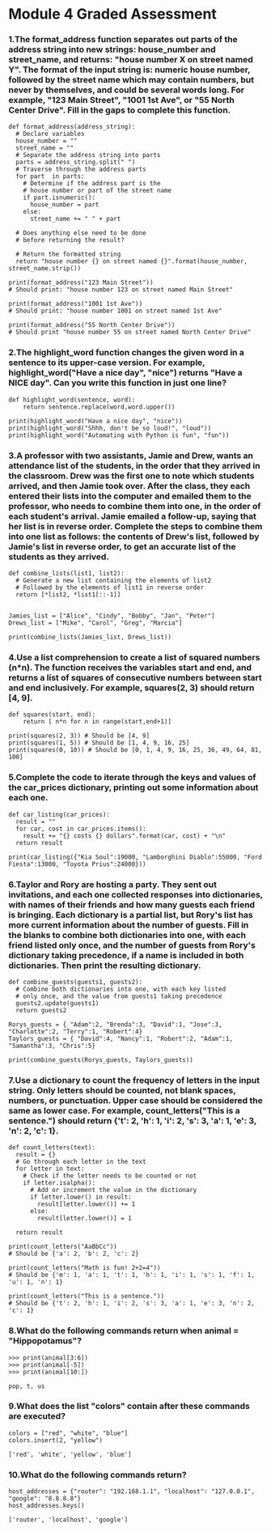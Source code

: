 # Module 4 Graded Assessment

### 1.The format_address function separates out parts of the address string into new strings: house_number and street_name, and returns: "house number X on street named Y". The format of the input string is: numeric house number, followed by the street name which may contain numbers, but never by themselves, and could be several words long. For example, "123 Main Street", "1001 1st Ave", or "55 North Center Drive". Fill in the gaps to complete this function.

```
def format_address(address_string):
  # Declare variables
  house_number = ""
  street_name = ""
  # Separate the address string into parts
  parts = address_string.split(" ")
  # Traverse through the address parts
  for part  in parts:
    # Determine if the address part is the
    # house number or part of the street name
    if part.isnumeric():
      house_number = part
    else:
      street_name += " " + part

  # Does anything else need to be done 
  # before returning the result?
  
  # Return the formatted string  
  return "house number {} on street named {}".format(house_number, street_name.strip())

print(format_address("123 Main Street"))
# Should print: "house number 123 on street named Main Street"

print(format_address("1001 1st Ave"))
# Should print: "house number 1001 on street named 1st Ave"

print(format_address("55 North Center Drive"))
# Should print "house number 55 on street named North Center Drive"

```

### 2.The highlight_word function changes the given word in a sentence to its upper-case version. For example, highlight_word("Have a nice day", "nice") returns "Have a NICE day". Can you write this function in just one line?

```
def highlight_word(sentence, word):
	return sentence.replace(word,word.upper())

print(highlight_word("Have a nice day", "nice"))
print(highlight_word("Shhh, don't be so loud!", "loud"))
print(highlight_word("Automating with Python is fun", "fun"))

```

### 3.A professor with two assistants, Jamie and Drew, wants an attendance list of the students, in the order that they arrived in the classroom. Drew was the first one to note which students arrived, and then Jamie took over. After the class, they each entered their lists into the computer and emailed them to the professor, who needs to combine them into one, in the order of each student's arrival. Jamie emailed a follow-up, saying that her list is in reverse order. Complete the steps to combine them into one list as follows: the contents of Drew's list, followed by Jamie's list in reverse order, to get an accurate list of the students as they arrived.

```
def combine_lists(list1, list2):
  # Generate a new list containing the elements of list2
  # Followed by the elements of list1 in reverse order
  return [*list2, *list1[::-1]]
  
	
Jamies_list = ["Alice", "Cindy", "Bobby", "Jan", "Peter"]
Drews_list = ["Mike", "Carol", "Greg", "Marcia"]

print(combine_lists(Jamies_list, Drews_list))

```
### 4.Use a list comprehension to create a list of squared numbers (n*n). The function receives the variables start and end, and returns a list of squares of consecutive numbers between start and end inclusively. For example, squares(2, 3) should return [4, 9].

```
def squares(start, end):
	return [ n*n for n in range(start,end+1)]

print(squares(2, 3)) # Should be [4, 9]
print(squares(1, 5)) # Should be [1, 4, 9, 16, 25]
print(squares(0, 10)) # Should be [0, 1, 4, 9, 16, 25, 36, 49, 64, 81, 100]
```

### 5.Complete the code to iterate through the keys and values of the car_prices dictionary, printing out some information about each one.

```
def car_listing(car_prices):
  result = ""
  for car, cost in car_prices.items():
    result += "{} costs {} dollars".format(car, cost) + "\n"
  return result

print(car_listing({"Kia Soul":19000, "Lamborghini Diablo":55000, "Ford Fiesta":13000, "Toyota Prius":24000}))
```

### 6.Taylor and Rory are hosting a party. They sent out invitations, and each one collected responses into dictionaries, with names of their friends and how many guests each friend is bringing. Each dictionary is a partial list, but Rory's list has more current information about the number of guests. Fill in the blanks to combine both dictionaries into one, with each friend listed only once, and the number of guests from Rory's dictionary taking precedence, if a name is included in both dictionaries. Then print the resulting dictionary.

```
def combine_guests(guests1, guests2):
  # Combine both dictionaries into one, with each key listed 
  # only once, and the value from guests1 taking precedence
  guests2.update(guests1)
  return guests2

Rorys_guests = { "Adam":2, "Brenda":3, "David":1, "Jose":3, "Charlotte":2, "Terry":1, "Robert":4}
Taylors_guests = { "David":4, "Nancy":1, "Robert":2, "Adam":1, "Samantha":3, "Chris":5}

print(combine_guests(Rorys_guests, Taylors_guests))

```

### 7.Use a dictionary to count the frequency of letters in the input string. Only letters should be counted, not blank spaces, numbers, or punctuation. Upper case should be considered the same as lower case. For example, count_letters("This is a sentence.") should return {'t': 2, 'h': 1, 'i': 2, 's': 3, 'a': 1, 'e': 3, 'n': 2, 'c': 1}.
```
def count_letters(text):
  result = {}
  # Go through each letter in the text
  for letter in text:
    # Check if the letter needs to be counted or not
    if letter.isalpha():
      # Add or increment the value in the dictionary
      if letter.lower() in result:
        result[letter.lower()] += 1
      else:
        result[letter.lower()] = 1
        
  return result

print(count_letters("AaBbCc"))
# Should be {'a': 2, 'b': 2, 'c': 2}

print(count_letters("Math is fun! 2+2=4"))
# Should be {'m': 1, 'a': 1, 't': 1, 'h': 1, 'i': 1, 's': 1, 'f': 1, 'u': 1, 'n': 1}

print(count_letters("This is a sentence."))
# Should be {'t': 2, 'h': 1, 'i': 2, 's': 3, 'a': 1, 'e': 3, 'n': 2, 'c': 1}

```

### 8.What do the following commands return when animal = "Hippopotamus"?

```
>>> print(animal[3:6])
>>> print(animal[-5])
>>> print(animal[10:])
```

    pop, t, us

### 9.What does the list "colors" contain after these commands are executed?

```
colors = ["red", "white", "blue"]
colors.insert(2, "yellow")
```

    ['red', 'white', 'yellow', 'blue']

### 10.What do the following commands return?

```
host_addresses = {"router": "192.168.1.1", "localhost": "127.0.0.1", "google": "8.8.8.8"}
host_addresses.keys()
```

    ['router', 'localhost', 'google']
